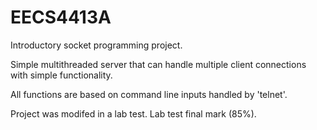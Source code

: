 # EECS4413A

Introductory socket programming project.

Simple multithreaded server that can handle multiple client connections with simple functionality.

All functions are based on command line inputs handled by 'telnet'.

Project was modifed in a lab test. Lab test final mark (85%).
